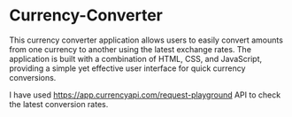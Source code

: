 # Currency-Converter
This currency converter application allows users to easily convert amounts from one currency to another using the latest exchange rates. The application is built with a combination of HTML, CSS, and JavaScript, providing a simple yet effective user interface for quick currency conversions.

I have used https://app.currencyapi.com/request-playground API to check the latest conversion rates.
